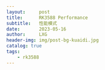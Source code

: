 ```yaml
---
layout:     post
title:      RK3588 Performance
subtitle:   性能模式
date:       2023-05-16
author:     LXG
header-img: img/post-bg-kuaidi.jpg
catalog: true
tags:
    - rk3588
---
```




